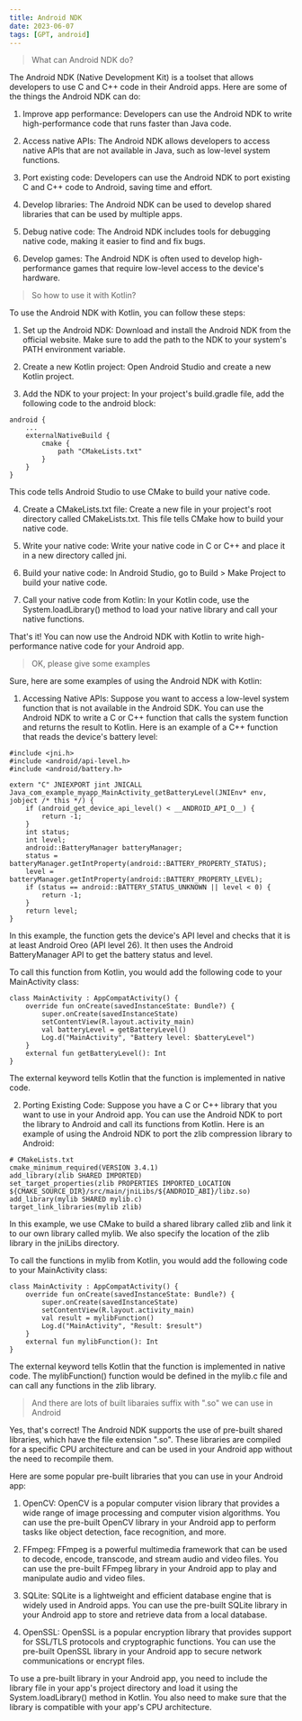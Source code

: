 ```yaml
---
title: Android NDK
date: 2023-06-07
tags: [GPT, android]
---
```


> What can Android NDK do?

The Android NDK (Native Development Kit) is a toolset that allows developers to use C and C++ code in their Android apps. Here are some of the things the Android NDK can do:

1. Improve app performance: Developers can use the Android NDK to write high-performance code that runs faster than Java code.

2. Access native APIs: The Android NDK allows developers to access native APIs that are not available in Java, such as low-level system functions.

3. Port existing code: Developers can use the Android NDK to port existing C and C++ code to Android, saving time and effort.

4. Develop libraries: The Android NDK can be used to develop shared libraries that can be used by multiple apps.

5. Debug native code: The Android NDK includes tools for debugging native code, making it easier to find and fix bugs.

6. Develop games: The Android NDK is often used to develop high-performance games that require low-level access to the device's hardware.

> So how to use it with Kotlin?

To use the Android NDK with Kotlin, you can follow these steps:

1. Set up the Android NDK: Download and install the Android NDK from the official website. Make sure to add the path to the NDK to your system's PATH environment variable.

2. Create a new Kotlin project: Open Android Studio and create a new Kotlin project.

3. Add the NDK to your project: In your project's build.gradle file, add the following code to the android block:

```
android {
    ...
    externalNativeBuild {
        cmake {
            path "CMakeLists.txt"
        }
    }
}
```

This code tells Android Studio to use CMake to build your native code.

4. Create a CMakeLists.txt file: Create a new file in your project's root directory called CMakeLists.txt. This file tells CMake how to build your native code.

5. Write your native code: Write your native code in C or C++ and place it in a new directory called jni.

6. Build your native code: In Android Studio, go to Build > Make Project to build your native code.

7. Call your native code from Kotlin: In your Kotlin code, use the System.loadLibrary() method to load your native library and call your native functions.

That's it! You can now use the Android NDK with Kotlin to write high-performance native code for your Android app.

> OK, please give some examples

Sure, here are some examples of using the Android NDK with Kotlin:

1. Accessing Native APIs: Suppose you want to access a low-level system function that is not available in the Android SDK. You can use the Android NDK to write a C or C++ function that calls the system function and returns the result to Kotlin. Here is an example of a C++ function that reads the device's battery level:

```
#include <jni.h>
#include <android/api-level.h>
#include <android/battery.h>

extern "C" JNIEXPORT jint JNICALL
Java_com_example_myapp_MainActivity_getBatteryLevel(JNIEnv* env, jobject /* this */) {
    if (android_get_device_api_level() < __ANDROID_API_O__) {
        return -1;
    }
    int status;
    int level;
    android::BatteryManager batteryManager;
    status = batteryManager.getIntProperty(android::BATTERY_PROPERTY_STATUS);
    level = batteryManager.getIntProperty(android::BATTERY_PROPERTY_LEVEL);
    if (status == android::BATTERY_STATUS_UNKNOWN || level < 0) {
        return -1;
    }
    return level;
}
```

In this example, the function gets the device's API level and checks that it is at least Android Oreo (API level 26). It then uses the Android BatteryManager API to get the battery status and level.

To call this function from Kotlin, you would add the following code to your MainActivity class:

```
class MainActivity : AppCompatActivity() {
    override fun onCreate(savedInstanceState: Bundle?) {
        super.onCreate(savedInstanceState)
        setContentView(R.layout.activity_main)
        val batteryLevel = getBatteryLevel()
        Log.d("MainActivity", "Battery level: $batteryLevel")
    }
    external fun getBatteryLevel(): Int
}
```

The external keyword tells Kotlin that the function is implemented in native code.

2. Porting Existing Code: Suppose you have a C or C++ library that you want to use in your Android app. You can use the Android NDK to port the library to Android and call its functions from Kotlin. Here is an example of using the Android NDK to port the zlib compression library to Android:

```
# CMakeLists.txt
cmake_minimum_required(VERSION 3.4.1)
add_library(zlib SHARED IMPORTED)
set_target_properties(zlib PROPERTIES IMPORTED_LOCATION ${CMAKE_SOURCE_DIR}/src/main/jniLibs/${ANDROID_ABI}/libz.so)
add_library(mylib SHARED mylib.c)
target_link_libraries(mylib zlib)
```

In this example, we use CMake to build a shared library called zlib and link it to our own library called mylib. We also specify the location of the zlib library in the jniLibs directory.

To call the functions in mylib from Kotlin, you would add the following code to your MainActivity class:

```
class MainActivity : AppCompatActivity() {
    override fun onCreate(savedInstanceState: Bundle?) {
        super.onCreate(savedInstanceState)
        setContentView(R.layout.activity_main)
        val result = mylibFunction()
        Log.d("MainActivity", "Result: $result")
    }
    external fun mylibFunction(): Int
}
```

The external keyword tells Kotlin that the function is implemented in native code. The mylibFunction() function would be defined in the mylib.c file and can call any functions in the zlib library.

> And there are lots of built libaraies suffix with ".so" we can use in Android

Yes, that's correct! The Android NDK supports the use of pre-built shared libraries, which have the file extension ".so". These libraries are compiled for a specific CPU architecture and can be used in your Android app without the need to recompile them.

Here are some popular pre-built libraries that you can use in your Android app:

1. OpenCV: OpenCV is a popular computer vision library that provides a wide range of image processing and computer vision algorithms. You can use the pre-built OpenCV library in your Android app to perform tasks like object detection, face recognition, and more.

2. FFmpeg: FFmpeg is a powerful multimedia framework that can be used to decode, encode, transcode, and stream audio and video files. You can use the pre-built FFmpeg library in your Android app to play and manipulate audio and video files.

3. SQLite: SQLite is a lightweight and efficient database engine that is widely used in Android apps. You can use the pre-built SQLite library in your Android app to store and retrieve data from a local database.

4. OpenSSL: OpenSSL is a popular encryption library that provides support for SSL/TLS protocols and cryptographic functions. You can use the pre-built OpenSSL library in your Android app to secure network communications or encrypt files.

To use a pre-built library in your Android app, you need to include the library file in your app's project directory and load it using the System.loadLibrary() method in Kotlin. You also need to make sure that the library is compatible with your app's CPU architecture.
